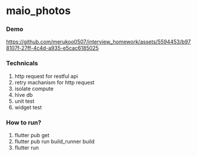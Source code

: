 # maio_photos

### Demo
https://github.com/merukoo0507/interview_homework/assets/5594453/b978107f-27ff-4c4d-a935-e5cac6185025

### Technicals
1. http request for restful api
2. retry machanism for http request
3. isolate compute
4. hive db
5. unit test
6. widget test

### How to run?
1. flutter pub get
2. flutter pub run build_runner build  
3. flutter run
